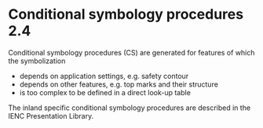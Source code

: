 # Conditional symbology procedures 2.4

Conditional symbology procedures \(CS\) are generated for features of which the symbolization

* depends on application settings, e.g. safety contour
* depends on other features, e.g. top marks and their structure
* is too complex to be defined in a direct look-up table

The inland specific conditional symbology procedures are described in the IENC Presentation Library.

